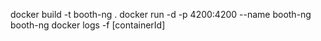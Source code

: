 docker build -t booth-ng .
docker run -d -p 4200:4200 --name booth-ng booth-ng
docker logs -f [containerId]